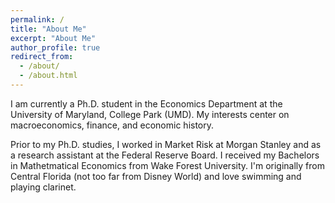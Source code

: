 ```yaml
---
permalink: /
title: "About Me"
excerpt: "About Me"
author_profile: true
redirect_from: 
  - /about/
  - /about.html
---
```


I am currently a Ph.D. student in the Economics Department at the University of Maryland, College Park (UMD). My interests center on macroeconomics, finance, and economic history. 

Prior to my Ph.D. studies, I worked in Market Risk at Morgan Stanley and as a research assistant at the Federal Reserve Board. I received my Bachelors in Mathetmatical Economics from Wake Forest University. I'm originally from Central Florida (not too far from Disney World) and love swimming and playing clarinet.
